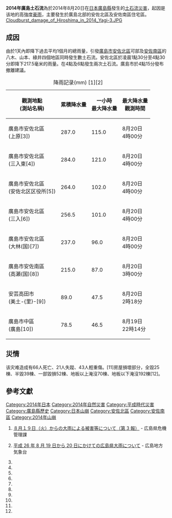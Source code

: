 **2014年廣島土石流**為於2014年8月20日在[日本](../Page/日本.md "wikilink")[廣島縣](../Page/廣島縣.md "wikilink")發生的[土石流災害](https://zh.wikipedia.org/wiki/土石流 "wikilink")，起因是该地的高強度[豪雨](https://zh.wikipedia.org/wiki/豪雨 "wikilink")，主要發生於廣島北部的安佐北區及安佐南區住宅區。 [Cloudburst_damage_of_Hiroshima_in_2014_Yagi-3.JPG](https://zh.wikipedia.org/wiki/File:Cloudburst_damage_of_Hiroshima_in_2014_Yagi-3.JPG "fig:Cloudburst_damage_of_Hiroshima_in_2014_Yagi-3.JPG")

## 成因

由於1天內即降下過去平均1個月的總雨量，引發[廣島市](../Page/廣島市.md "wikilink")[安佐北區](../Page/安佐北區.md "wikilink")可部及[安佐南區](../Page/安佐南區.md "wikilink")的八木、山本、綠井四個地區同時發生數土石流。安佐北區於凌晨1點30分至4點30分即降下217.5毫米的雨量。在4點及6點發生兩次土石流。廣島市於4點15分發布撤離建議。

<table>
<caption>降雨記录(mm) [1][2]</caption>
<thead>
<tr class="header">
<th><p>觀測地點<br />
(測站名稱)</p></th>
<th><p>累積降水量</p></th>
<th><p>一小時<br />
最大降水量</p></th>
<th><p>最大降水量<br />
觀測時間</p></th>
</tr>
</thead>
<tbody>
<tr class="odd">
<td><p>廣島市安佐北區<br />
(上原[3])</p></td>
<td><p>287.0</p></td>
<td><p>115.0</p></td>
<td><p>8月20日<br />
4時00分</p></td>
</tr>
<tr class="even">
<td><p>廣島市安佐北區<br />
(三入東[4])</p></td>
<td><p>284.0</p></td>
<td><p>121.0</p></td>
<td><p>8月20日<br />
4時00分</p></td>
</tr>
<tr class="odd">
<td><p>廣島市安佐北區<br />
(安佐北区区役所[5])</p></td>
<td><p>264.0</p></td>
<td><p>102.0</p></td>
<td><p>8月20日<br />
4時00分</p></td>
</tr>
<tr class="even">
<td><p>廣島市安佐北區<br />
(三入[6])</p></td>
<td><p>256.5</p></td>
<td><p>101.0</p></td>
<td><p>8月20日<br />
4時00分</p></td>
</tr>
<tr class="odd">
<td><p>廣島市安佐北區<br />
(大林(国)[7])</p></td>
<td><p>237.0</p></td>
<td><p>96.0</p></td>
<td><p>8月20日<br />
4時00分</p></td>
</tr>
<tr class="even">
<td><p>廣島市安佐南區<br />
(高瀨(国)[8])</p></td>
<td><p>215.0</p></td>
<td><p>87.0</p></td>
<td><p>8月20日<br />
3時00分</p></td>
</tr>
<tr class="odd">
<td><p>安芸高田市<br />
(美土-{里}-[9])</p></td>
<td><p>89.0</p></td>
<td><p>47.5</p></td>
<td><p>8月20日<br />
2時18分</p></td>
</tr>
<tr class="even">
<td><p>廣島市中區<br />
(廣島[10])</p></td>
<td><p>78.5</p></td>
<td><p>46.5</p></td>
<td><p>8月19日<br />
22時14分</p></td>
</tr>
</tbody>
</table>

## 災情

该灾难造成有66人死亡、21人失蹤、43人輕重傷。\[11\]房屋損壞部分，全毀25棟、半毀39棟、一部毀損52棟、地板以上淹沒70棟、地板以下淹沒192棟\[12\]。

## 參考文獻

[Category:2014年日本](https://zh.wikipedia.org/wiki/Category:2014年日本 "wikilink") [Category:2014年自然災害](https://zh.wikipedia.org/wiki/Category:2014年自然災害 "wikilink") [Category:平成時代災害](https://zh.wikipedia.org/wiki/Category:平成時代災害 "wikilink") [Category:廣島縣歷史](https://zh.wikipedia.org/wiki/Category:廣島縣歷史 "wikilink") [Category:日本山崩](https://zh.wikipedia.org/wiki/Category:日本山崩 "wikilink") [Category:安佐北區](https://zh.wikipedia.org/wiki/Category:安佐北區 "wikilink") [Category:安佐南區](https://zh.wikipedia.org/wiki/Category:安佐南區 "wikilink") [Category:2014年山崩](https://zh.wikipedia.org/wiki/Category:2014年山崩 "wikilink")

1.  [８月１９日（火）からの大雨による被害等について（第 3 報）](http://www.bousai.pref.hiroshima.jp/hdis/info/1489/notice_1489_1.pdf)  - 広島県危機管理課

2.  [平成 26 年 8 月 19 日から 20 日にかけての広島県大雨について](http://www.jma-net.go.jp/hiroshima/siryo/20140820_sokuhou.pdf) - 広島地方気象台

3.
4.
5.
6.
7.
8.
9.
10.
11.
12.